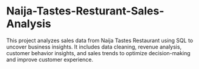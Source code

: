 # Naija-Tastes-Resturant-Sales-Analysis
This project analyzes sales data from Naija Tastes Restaurant using SQL to uncover business insights. It includes data cleaning, revenue analysis, customer behavior insights, and sales trends to optimize decision-making and improve customer experience.
